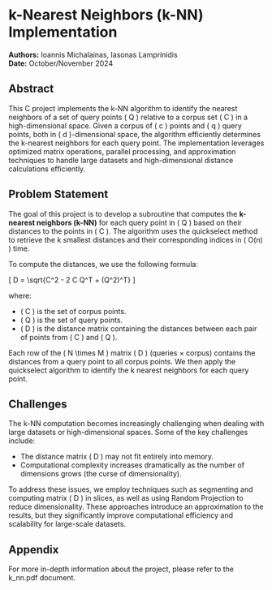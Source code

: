 # k-Nearest Neighbors (k-NN) Implementation

**Authors:** Ioannis Michalainas, Iasonas Lamprinidis  
**Date:** October/November 2024

## Abstract
This C project implements the k-NN algorithm to identify the nearest neighbors of a set of query points \( Q \) relative to a corpus set \( C \) in a high-dimensional space. 
Given a corpus of \( c \) points and \( q \) query points, both in \( d \)-dimensional space, the algorithm efficiently determines the k-nearest neighbors for each query point. 
The implementation leverages optimized matrix operations, parallel processing, and approximation techniques to handle large datasets and high-dimensional distance calculations efficiently.

## Problem Statement
The goal of this project is to develop a subroutine that computes the **k-nearest neighbors (k-NN)** for each query point in \( Q \) based on their distances to the points in \( C \). 
The algorithm uses the quickselect method to retrieve the k smallest distances and their corresponding indices in \( O(n) \) time.

To compute the distances, we use the following formula:

\[
D = \sqrt{C^2 - 2 C Q^T + (Q^2)^T}
\]

where:
- \( C \) is the set of corpus points.
- \( Q \) is the set of query points.
- \( D \) is the distance matrix containing the distances between each pair of points from \( C \) and \( Q \).

Each row of the \( N \times M \) matrix \( D \) (queries × corpus) contains the distances from a query point to all corpus points. 
We then apply the quickselect algorithm to identify the k nearest neighbors for each query point.

## Challenges
The k-NN computation becomes increasingly challenging when dealing with large datasets or high-dimensional spaces. Some of the key challenges include:
- The distance matrix \( D \) may not fit entirely into memory.
- Computational complexity increases dramatically as the number of dimensions grows (the curse of dimensionality).

To address these issues, we employ techniques such as segmenting and computing matrix \( D \) in slices, as well as using Random Projection to reduce dimensionality. 
These approaches introduce an approximation to the results, but they significantly improve computational efficiency and scalability for large-scale datasets.

## Appendix
For more in-depth information about the project, please refer to the k_nn.pdf document.
